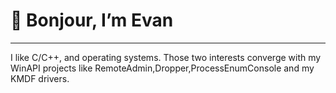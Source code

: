 # 👋 Bonjour, I’m Evan
---
I like C/C++, and operating systems. Those two interests converge with my WinAPI projects like RemoteAdmin,Dropper,ProcessEnumConsole and my KMDF drivers. 
<!---
EvanDesR/EvanDesR is a ✨ special ✨ repository because its `README.md` (this file) appears on your GitHub profile.
You can click the Preview link to take a look at your changes.
--->
